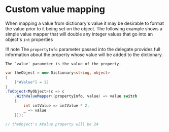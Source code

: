 # Custom value mapping

When mapping a value from dictionary's value it may be desirable to format the value prior to it being set on the object. The following example shows a simple value mapper that will double any integer values that go into an object's `int` properties

!!! note
    The `propertyInfo` parameter passed into the delegate provides full information
    about the property whose value will be added to the dictionary.

    The `value` parameter is the value of the property.

```csharp  { data-fiddle="Hx4GBH" }
var theObject = new Dictionary<string, object>
{
    ["AValue"] = 12
}
.ToObject<MyObject>(c => c
    .WithValueMapper((propertyInfo, value) => value switch
    {
        int intValue => intValue * 2,
        _ => value						
    }));

// theObject's AValue property will be 24
```

<!-- just to kick off build -->